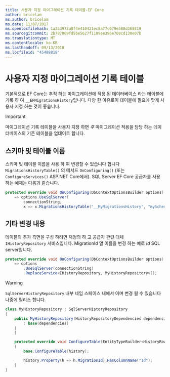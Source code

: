 ```yaml
---
title: 사용자 지정 마이그레이션 기록 테이블-EF Core
author: bricelam
ms.author: bricelam
ms.date: 11/07/2017
ms.openlocfilehash: 1a253972a8f4e410421ec8a77c079e588d368819
ms.sourcegitcommit: 2b787009fd5be5627f1189ee396e708cd130e07b
ms.translationtype: MT
ms.contentlocale: ko-KR
ms.lasthandoff: 09/13/2018
ms.locfileid: "45488818"
---
```

<a name="custom-migrations-history-table"></a>사용자 지정 마이그레이션 기록 테이블
===============================
기본적으로 EF Core는 추적 하는 마이그레이션에 적용 된 데이터베이스 라는 테이블에 기록 하 여 `__EFMigrationsHistory`입니다. 다양 한 이유로이 테이블에 필요에 맞게 사용자 지정 하는 것이 좋습니다.

> [!IMPORTANT]
> 마이그레이션 기록 테이블을 사용자 지정 하면 *후* 마이그레이션 적용을 담당 하는 데이터베이스의 기존 테이블을 업데이트 합니다.

<a name="schema-and-table-name"></a>스키마 및 테이블 이름
----------------------
스키마 및 테이블 이름을 사용 하 여 변경할 수 있습니다 합니다 `MigrationsHistoryTable()` 의 메서드 `OnConfiguring()` (또는 `ConfigureServices()` ASP.NET Core에서). SQL Server EF Core 공급자를 사용 하는 예제는 다음과 같습니다.

``` csharp
protected override void OnConfiguring(DbContextOptionsBuilder options)
    => options.UseSqlServer(
        connectionString,
        x => x.MigrationsHistoryTable("__MyMigrationsHistory", "mySchema"));
```

<a name="other-changes"></a>기타 변경 내용
-------------
테이블의 추가 측면을 구성 하려면 재정의 하 고 공급자 관련 대체 `IHistoryRepository` 서비스입니다. MigrationId 열 이름을 변경 하는 예로 *Id* SQL server입니다.

``` csharp
protected override void OnConfiguring(DbContextOptionsBuilder options)
    => options
        .UseSqlServer(connectionString)
        .ReplaceService<IHistoryRepository, MyHistoryRepository>();
```

> [!WARNING]
> `SqlServerHistoryRepository` 내부 네임 스페이스 내에서 이며 변경 될 수 있습니다 나중에 릴리스 합니다.

``` csharp
class MyHistoryRepository : SqlServerHistoryRepository
{
    public MyHistoryRepository(HistoryRepositoryDependencies dependencies)
        : base(dependencies)
    {
    }

    protected override void ConfigureTable(EntityTypeBuilder<HistoryRow> history)
    {
        base.ConfigureTable(history);

        history.Property(h => h.MigrationId).HasColumnName("Id");
    }
}
```
